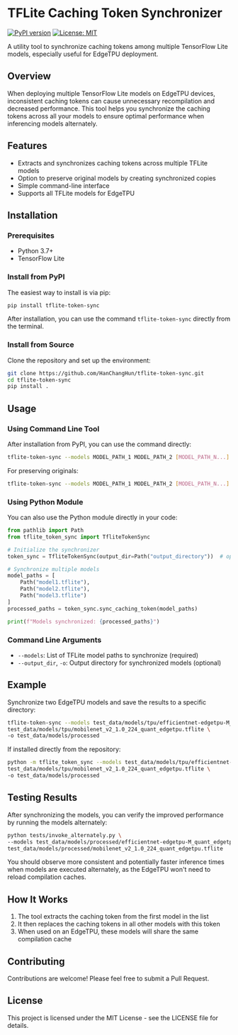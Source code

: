 # TFLite Caching Token Synchronizer

[![PyPI version](https://badge.fury.io/py/tflite-token-sync.svg)](https://badge.fury.io/py/tflite-token-sync)
[![License: MIT](https://img.shields.io/badge/License-MIT-yellow.svg)](https://opensource.org/licenses/MIT)

A utility tool to synchronize caching tokens among multiple TensorFlow Lite models, especially useful for EdgeTPU deployment.

## Overview

When deploying multiple TensorFlow Lite models on EdgeTPU devices, inconsistent caching tokens can cause unnecessary recompilation and decreased performance. This tool helps you synchronize the caching tokens across all your models to ensure optimal performance when inferencing models alternately.

## Features

- Extracts and synchronizes caching tokens across multiple TFLite models
- Option to preserve original models by creating synchronized copies
- Simple command-line interface
- Supports all TFLite models for EdgeTPU

## Installation

### Prerequisites

- Python 3.7+
- TensorFlow Lite

### Install from PyPI

The easiest way to install is via pip:

```bash
pip install tflite-token-sync
```

After installation, you can use the command `tflite-token-sync` directly from the terminal.

### Install from Source

Clone the repository and set up the environment:

```bash
git clone https://github.com/HanChangHun/tflite-token-sync.git
cd tflite-token-sync
pip install .
```

## Usage

### Using Command Line Tool

After installation from PyPI, you can use the command directly:

```bash
tflite-token-sync --models MODEL_PATH_1 MODEL_PATH_2 [MODEL_PATH_N...]
```

For preserving originals:

```bash
tflite-token-sync --models MODEL_PATH_1 MODEL_PATH_2 [MODEL_PATH_N...] -o OUTPUT_DIR
```

### Using Python Module

You can also use the Python module directly in your code:

```python
from pathlib import Path
from tflite_token_sync import TfliteTokenSync

# Initialize the synchronizer
token_sync = TfliteTokenSync(output_dir=Path("output_directory"))  # optional output_dir

# Synchronize multiple models
model_paths = [
    Path("model1.tflite"),
    Path("model2.tflite"),
    Path("model3.tflite")
]
processed_paths = token_sync.sync_caching_token(model_paths)

print(f"Models synchronized: {processed_paths}")
```

### Command Line Arguments

- `--models`: List of TFLite model paths to synchronize (required)
- `--output_dir`, `-o`: Output directory for synchronized models (optional)

## Example

Synchronize two EdgeTPU models and save the results to a specific directory:

```bash
tflite-token-sync --models test_data/models/tpu/efficientnet-edgetpu-M_quant_edgetpu.tflite \
test_data/models/tpu/mobilenet_v2_1.0_224_quant_edgetpu.tflite \
-o test_data/models/processed
```

If installed directly from the repository:

```bash
python -m tflite_token_sync --models test_data/models/tpu/efficientnet-edgetpu-M_quant_edgetpu.tflite \
test_data/models/tpu/mobilenet_v2_1.0_224_quant_edgetpu.tflite \
-o test_data/models/processed
```

## Testing Results

After synchronizing the models, you can verify the improved performance by running the models alternately:

```bash
python tests/invoke_alternately.py \
--models test_data/models/processed/efficientnet-edgetpu-M_quant_edgetpu.tflite \
test_data/models/processed/mobilenet_v2_1.0_224_quant_edgetpu.tflite
```

You should observe more consistent and potentially faster inference times when models are executed alternately, as the EdgeTPU won't need to reload compilation caches.

## How It Works

1. The tool extracts the caching token from the first model in the list
2. It then replaces the caching tokens in all other models with this token
3. When used on an EdgeTPU, these models will share the same compilation cache

## Contributing

Contributions are welcome! Please feel free to submit a Pull Request.

## License

This project is licensed under the MIT License - see the LICENSE file for details.
